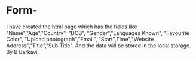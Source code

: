 # Form- 
I have created the html page which has the fields like "Name","Age","Country", "DOB", "Gender","Languages Known", "Favourite Color", "Upload photograph","Email", "Start",Time","Website Address","Title","Sub Title".
And the data will be stored in the local storage.
                                    By B Barkavi.
